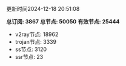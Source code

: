 更新时间2024-12-18 20:51:08

**总订阅: 3867**
**总节点: 50050**
**有效节点: 25444**
- v2ray节点: 18962
- trojan节点: 3339
- ss节点: 3120
- ssr节点: 23
